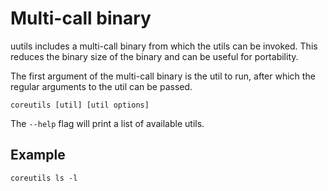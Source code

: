 #  Multi-call binary
uutils includes a multi-call binary from which the utils can be invoked. This
reduces the binary size of the binary and can be useful for portability.

The first argument of the multi-call binary is the util to run, after which
the regular arguments to the util can be passed.

```shell
coreutils [util] [util options]
```

The `--help` flag will print a list of available utils.

## Example
```
coreutils ls -l
```
